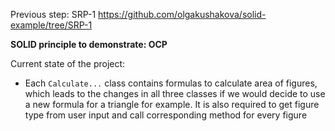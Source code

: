 Previous step: SRP-1 https://github.com/olgakushakova/solid-example/tree/SRP-1

**SOLID principle to demonstrate: OCP**

Current state of the project:
- Each `Calculate...` class contains formulas to calculate area of figures, which leads to the changes in all three classes if we would decide to use a new formula for a triangle for example. It is also required to get figure type from user input and call corresponding method for every figure